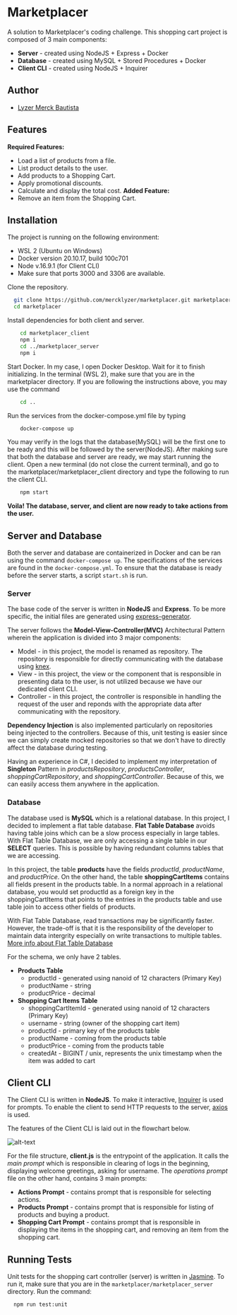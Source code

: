 
# Marketplacer

A solution to Marketplacer's coding challenge. This shopping cart project is composed of 3 main components:
* **Server** - created using NodeJS + Express + Docker
* **Database** - created using MySQL + Stored Procedures + Docker
* **Client CLI** - created using NodeJS + Inquirer






## Author

- [Lyzer Merck Bautista](https://www.github.com/mercklyzer)


## Features
**Required Features:**
- Load a list of products from a file.
- List product details to the user.
- Add products to a Shopping Cart.
- Apply promotional discounts.
- Calculate and display the total cost.
**Added Feature:**
- Remove an item from the Shopping Cart.
## Installation

The project is running on the following environment:
- WSL 2 (Ubuntu on Windows)
- Docker version 20.10.17, build 100c701
- Node v.16.9.1 (for Client CLI)
- Make sure that ports 3000 and 3306 are available.

Clone the repository.

```bash
  git clone https://github.com/mercklyzer/marketplacer.git marketplacer
  cd marketplacer
```

Install dependencies for both client and server.
```bash
    cd marketplacer_client
    npm i
    cd ../marketplacer_server
    npm i
```

Start Docker. In my case, I open Docker Desktop. Wait for it to finish initializing.
In the terminal (WSL 2), make sure that you are in the marketplacer directory. If you are following the instructions above, you may use the command
```bash
    cd ..
```
Run the services from the docker-compose.yml file by typing
```bash
    docker-compose up
```
You may verify in the logs that the database(MySQL) will be the first one to be ready and this will be followed by the server(NodeJS).
After making sure that both the database and server are ready, we may start running the client. Open a new terminal (do not close the current terminal), and go to the marketplacer/marketplacer_client directory and type the following to run the client CLI.
```bash
    npm start
```
**Voila! The database, server, and client are now ready to take actions from the user.**

    
## Server and Database
Both the server and database are containerized in Docker and can be ran using the command `docker-compose up`. The specifications of the services are found in the `docker-compose.yml`. To ensure that the database is ready before the server starts, a script `start.sh` is run.

### Server
The base code of the server is written in **NodeJS** and **Express**. To be more specific, the initial files are generated using [express-generator](https://expressjs.com/en/starter/generator.html).

The server follows the **Model-View-Controller(MVC)** Architectural Pattern wherein the application is divided into 3 major components:
- Model - in this project, the model is renamed as repository. The repository is responsible for directly communicating with the database using [knex](https://knexjs.org/).
- View - in this project, the view or the component that is responsible in presenting data to the user, is not utilized because we have our dedicated client CLI.
- Controller - in this project, the controller is responsible in handling the request of the user and reponds with the appropriate data after communicating with the repository.

**Dependency Injection** is also implemented particularly on repositories being injected to the controllers. Because of this, unit testing is easier since we can simply create mocked repositories so that we don't have to directly affect the database during testing.

Having an experience in C#, I decided to implement my interpretation of **Singleton** Pattern in *productsRepository*, *productsController*, *shoppingCartRepository*, and *shoppingCartController*. Because of this, we can easily access them anywhere in the application.

### Database
The database used is **MySQL** which is a relational database. In this project, I decided to implement a flat table database. **Flat Table Database** avoids having table joins which can be a slow process especially in large tables. With Flat Table Database, we are only accessing a single table in our **SELECT** queries. This is possible by having redundant columns tables that we are accessing. 

In this project, the table **products** have the fields *productId*, *productName*, and *productPrice*. On the other hand, the table **shoppingCartItems** contains all fields present in the products table. In a normal approach in a relational database, you would set productId as a foreign key in the shoppingCartItems that points to the entries in the products table and use table join to access other fields of products.

With Flat Table Database, read transactions may be significantly faster. However, the trade-off is that it is the responsibility of the developer to maintain data intergrity especially on write transactions to multiple tables.
[More info about Flat Table Database](https://www.saperium.com/articles/flat-tables-databases)


For the schema, we only have 2 tables.
- **Products Table**
    - productId - generated using nanoid of 12 characters (Primary Key)
    - productName - string
    - productPrice - decimal
- **Shopping Cart Items Table**
    - shoppingCartItemId - generated using nanoid of 12 characters (Primary Key)
    - username - string (owner of the shopping cart item)
    - productId - primary key of the products table
    - productName - coming from the products table
    - productPrice - coming  from the products table
    - createdAt - BIGINT / unix, represents the unix timestamp when the item was added to cart
    



## Client CLI

The Client CLI is written in **NodeJS**. To make it interactive, [Inquirer](https://www.npmjs.com/package/inquirer) is used for prompts. To enable the client to send HTTP requests to the server, [axios](https://www.npmjs.com/package/axios) is used.

The features of the Client CLI is laid out in the flowchart below.

![alt-text](https://scontent.fmnl8-3.fna.fbcdn.net/v/t1.15752-9/324975396_416699330639699_4690319409331062571_n.jpg?_nc_cat=104&ccb=1-7&_nc_sid=ae9488&_nc_ohc=jaqoxGclaOYAX9YzYtp&_nc_oc=AQk06DruDErpI1Lg30gJK2cpkTscCX1O0m7lCVb9voh0UTdfxXZG_zfoLn2iRM_52dA5_HAlXovJDXL3HcRRgwU2&_nc_ht=scontent.fmnl8-3.fna&oh=03_AdRd6iX0cg_TlkEheN9HFjynpmG-Pt2tRJ1vMNiJyqEpCA&oe=63F21257)

For the file structure, **client.js** is the entrypoint of the application. It calls the *main prompt* which is responsible in clearing of logs in the beginning, displaying welcome greetings, asking for username. The *operations prompt* file on the other hand, contains 3 main prompts:
- **Actions Prompt** - contains prompt that is responsible for selecting actions.
- **Products Prompt** - contains prompt that is responsible for listing of products and buying a product.
- **Shopping Cart Prompt** - contains prompt that is responsible in displaying the items in the shopping cart, and removing an item from the shopping cart.

## Running Tests

Unit tests for the shopping cart controller (server) is written in [Jasmine](https://www.npmjs.com/package/jasmine). To run it, make sure that you are in the `marketplacer/marketplacer_server` directory. Run the command:

```bash
  npm run test:unit
```

